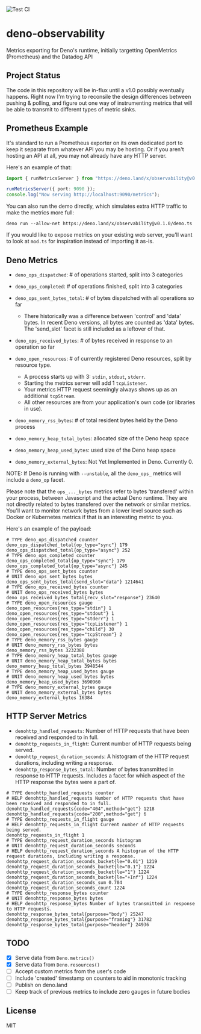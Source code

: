 ![Test CI](https://github.com/cloudydeno/deno-observability/workflows/CI/badge.svg?branch=main)

# deno-observability
Metrics exporting for Deno's runtime,
initially targetting OpenMetrics (Prometheus) and the Datadog API

## Project Status

The code in this repository will be in-flux until a v1.0 possibly eventually happens.
Right now I'm trying to reconsile the design differences between pushing & polling,
and figure out one way of instrumenting metrics
that will be able to transmit to different types of metric sinks.

## Prometheus Example

It's standard to run a Prometheus exporter on its own dedicated port
to keep it separate from whatever API you may be hosting.
Or if you aren't hosting an API at all, you may not already have any HTTP server.

Here's an example of that:

```typescript
import { runMetricsServer } from "https://deno.land/x/observability@v0.1.0/sinks/openmetrics/server.ts";

runMetricsServer({ port: 9090 });
console.log("Now serving http://localhost:9090/metrics");
```

You can also run the demo directly, which simulates extra HTTP traffic to make the metrics more full:

`deno run --allow-net https://deno.land/x/observability@v0.1.0/demo.ts`

If you would like to expose metrics on your existing web server,
you'll want to look at `mod.ts` for inspiration instead of importing it as-is.

## Deno Metrics

* `deno_ops_dispatched`: # of operations started, split into 3 categories
* `deno_ops_completed`: # of operations finished, split into 3 categories
* `deno_ops_sent_bytes_total`: # of bytes dispatched with all operations so far
    * There historically was a difference between 'control' and 'data' bytes.
        In recent Deno versions, all bytes are counted as 'data' bytes.
        The 'send_slot' facet is still included as a leftover of that.
* `deno_ops_received_bytes`: # of bytes received in response to an operation so far

* `deno_open_resources`: # of currently registered Deno resources, split by resource type.
    * A process starts up with 3: `stdin`, `stdout`, `stderr`.
    * Starting the metrics server will add 1 `tcpListener`.
    * Your metrics HTTP request seemingly always shows up as an additional `tcpStream`.
    * All other resources are from your application's own code (or libraries in use).

* `deno_memory_rss_bytes`: # of total resident bytes held by the Deno process
* `deno_memory_heap_total_bytes`: allocated size of the Deno heap space
* `deno_memory_heap_used_bytes`: used size of the Deno heap space
* `deno_memory_external_bytes`: Not Yet Implemented in Deno. Currently 0.

NOTE: If Deno is running with `--unstable`,
all the `deno_ops_` metrics will include a `deno_op` facet.

Please note that the `ops_..._bytes` metrics refer to bytes 'transfered' within your process,
between Javascript and the actual Deno runtime.
They are not directly related to bytes transfered over the network or similar metrics.
You'll want to monitor network bytes from a lower level source such as Docker or Kubernetes metrics
if that is an interesting metric to you.

Here's an example of the payload:

```
# TYPE deno_ops_dispatched counter
deno_ops_dispatched_total{op_type="sync"} 179
deno_ops_dispatched_total{op_type="async"} 252
# TYPE deno_ops_completed counter
deno_ops_completed_total{op_type="sync"} 179
deno_ops_completed_total{op_type="async"} 245
# TYPE deno_ops_sent_bytes counter
# UNIT deno_ops_sent_bytes bytes
deno_ops_sent_bytes_total{send_slot="data"} 1214641
# TYPE deno_ops_received_bytes counter
# UNIT deno_ops_received_bytes bytes
deno_ops_received_bytes_total{recv_slot="response"} 23640
# TYPE deno_open_resources gauge
deno_open_resources{res_type="stdin"} 1
deno_open_resources{res_type="stdout"} 1
deno_open_resources{res_type="stderr"} 1
deno_open_resources{res_type="tcpListener"} 1
deno_open_resources{res_type="child"} 30
deno_open_resources{res_type="tcpStream"} 2
# TYPE deno_memory_rss_bytes gauge
# UNIT deno_memory_rss_bytes bytes
deno_memory_rss_bytes 3232380
# TYPE deno_memory_heap_total_bytes gauge
# UNIT deno_memory_heap_total_bytes bytes
deno_memory_heap_total_bytes 3948544
# TYPE deno_memory_heap_used_bytes gauge
# UNIT deno_memory_heap_used_bytes bytes
deno_memory_heap_used_bytes 3690960
# TYPE deno_memory_external_bytes gauge
# UNIT deno_memory_external_bytes bytes
deno_memory_external_bytes 16384
```

## HTTP Server Metrics

* `denohttp_handled_requests`: Number of HTTP requests that have been received and responded to in full.
* `denohttp_requests_in_flight`: Current number of HTTP requests being served.
* `denohttp_request_duration_seconds`: A histogram of the HTTP request durations, including writing a response.
* `denohttp_response_bytes_total`: Number of bytes transmitted in response to HTTP requests. Includes a facet for which aspect of the HTTP response the bytes were a part of.

```
# TYPE denohttp_handled_requests counter
# HELP denohttp_handled_requests Number of HTTP requests that have been received and responded to in full.
denohttp_handled_requests{code="404",method="get"} 1218
denohttp_handled_requests{code="200",method="get"} 6
# TYPE denohttp_requests_in_flight gauge
# HELP denohttp_requests_in_flight Current number of HTTP requests being served.
denohttp_requests_in_flight 1
# TYPE denohttp_request_duration_seconds histogram
# UNIT denohttp_request_duration_seconds seconds
# HELP denohttp_request_duration_seconds A histogram of the HTTP request durations, including writing a response.
denohttp_request_duration_seconds_bucket{le="0.01"} 1219
denohttp_request_duration_seconds_bucket{le="0.1"} 1224
denohttp_request_duration_seconds_bucket{le="1"} 1224
denohttp_request_duration_seconds_bucket{le="+Inf"} 1224
denohttp_request_duration_seconds_sum 0.704
denohttp_request_duration_seconds_count 1224
# TYPE denohttp_response_bytes counter
# UNIT denohttp_response_bytes bytes
# HELP denohttp_response_bytes Number of bytes transmitted in response to HTTP requests.
denohttp_response_bytes_total{purpose="body"} 25247
denohttp_response_bytes_total{purpose="framing"} 31782
denohttp_response_bytes_total{purpose="header"} 24936
```

## TODO

* [x] Serve data from `Deno.metrics()`
* [x] Serve data from `Deno.resources()`
* [ ] Accept custom metrics from the user's code
* [ ] Include 'created' timestamp on counters to aid in monotonic tracking
* [ ] Publish on deno.land
* [ ] Keep track of previous metrics to include zero gauges in future bodies

## License

MIT
